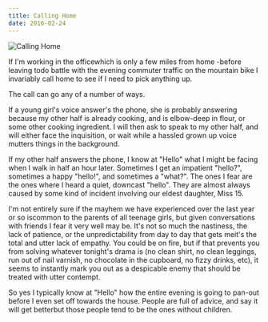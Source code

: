 ```yaml
---
title: Calling Home
date: 2016-02-24
---
```


![Calling Home](https://source.unsplash.com/s9CC2SKySJM/1600x900)

If I'm working in the officewhich is only a few miles from home -before leaving todo battle with the evening commuter traffic on the mountain bike I invariably call home to see if I need to pick anything up.

The call can go any of a number of ways.

If a young girl's voice answer's the phone, she is probably answering because my other half is already cooking, and is elbow-deep in flour, or some other cooking ingredient. I will then ask to speak to my other half, and will either face the inquisition, or wait while a hassled grown up voice mutters things in the background.

If my other half answers the phone, I know at "Hello" what I might be facing when I walk in half an hour later. Sometimes I get an impatient "hello?", sometimes a happy "hello!", and sometimes a "what?". The ones I fear are the ones where I heard a quiet, downcast "hello". They are almost always caused by some kind of incident involving our eldest daughter, Miss 15.

I'm not entirely sure if the mayhem we have experienced over the last year or so iscommon to the parents of all teenage girls, but given conversations with friends I fear it very well may be. It's not so much the nastiness, the lack of patience, or the unpredictability from day to day that gets meit's the total and utter lack of empathy. You could be on fire, but if that prevents you from solving whatever tonight's drama is (no clean shirt, no clean leggings, run out of nail varnish, no chocolate in the cupboard, no fizzy drinks, etc), it seems to instantly mark you out as a despicable enemy that should be treated with utter contempt.

So yes I typically know at "Hello" how the entire evening is going to pan-out before I even set off towards the house. People are full of advice, and say it will get betterbut those people tend to be the ones without children.